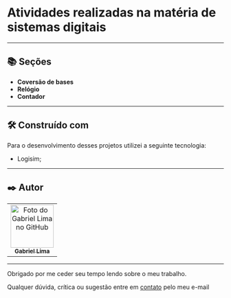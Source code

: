 # Atividades realizadas na matéria de sistemas digitais

---
## 📚 Seções
- **Coversão de bases**
- **Relógio**
- **Contador**

---

## 🛠️ Construído com
Para o desenvolvimento desses projetos utilizei a seguinte tecnologia:
- Logisim;

---
## ✒️ Autor

<table>
  <tr>
    <td align="center">
      <a href="https://github.com/Gabriellimmaa">
        <img src="https://avatars3.githubusercontent.com/u/42157830" width="100px;" alt="Foto do Gabriel Lima no GitHub"/><br>
        <sub>
          <b>Gabriel Lima</b>
        </sub>
      </a>
    </td>
  </tr>
</table>

---

Obrigado por me ceder seu tempo lendo sobre o meu trabalho.

Qualquer dúvida, crítica ou sugestão entre em <a href="mailto:gabriellimamoraes@gmail.com/">contato</a> pelo meu e-mail

